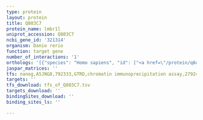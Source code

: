 ```yaml
---
type: protein
layout: protein
title: Q803C7
protein_name: lmbr1l
uniprot_accession: Q803C7
ncbi_gene_id: '321314'
organism: Danio rerio
function: target gene
number_of_interactions: '1'
orthologs: '[{"species": "Homo sapiens", "id": ["<a href=\"/protein/q6ux01\">Q6UX01</a>"]}, {"species": "Mus musculus", "id": ["<a href=\"/protein/q9d1e5\">Q9D1E5</a>"]}, {"species": "Rattus norvegicus", "id": ["<a href=\"/protein/a0a0g2jvj7\">A0A0G2JVJ7</a>"]}, {"species": "Drosophila melanogaster", "id": ["A0A0B4KGZ8"]}, {"species": "Caenorhabditis elegans", "id": ["<a href=\"/protein/p34535\">P34535</a>"]}]'
jaspar_matrices: ''
tfs: nanog,A5JNG8,792333,GTRD,chromatin immunoprecipitation assay,27924024%5Buid%5D,No
targets: ''
tfs_download: tfs_of_Q803C7.tsv
targets_download: ''
bindingSites_download: ''
binding_sites_ls: ''

---
```

